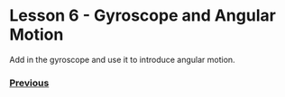 # <a name="code"></a>Lesson 6 - Gyroscope and Angular Motion
Add in the gyroscope and use it to introduce angular motion.

<h3><span style="float:left">
<a href="code5">Previous</a></span>